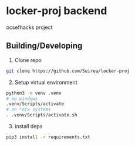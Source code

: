 # locker-proj backend
ocsefhacks project


## Building/Developing
1. Clone repo
```sh
git clone https://github.com/Seirea/locker-proj
```
2. Setup virtual environment
```sh
python3 -m venv .venv
# on windows
.venv/Scripts/activate
# on *nix systems
. .venv/Scripts/activate.sh
```
3. install deps
```sh
pip3 install -r requirements.txt
```